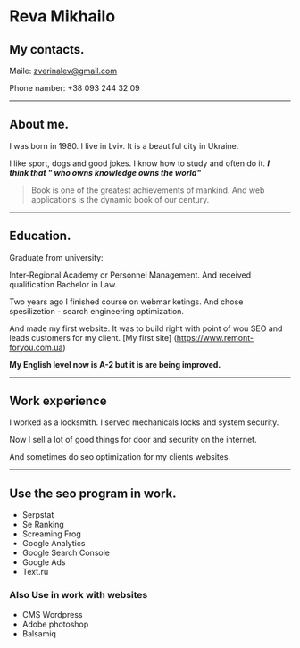 # Reva Mikhailo

## My contacts.

Maile:   zverinalev@gmail.com

Phone namber: +38 093 244 32 09 
_____

## About me.

I was born in 1980. I live in Lviv. It is a beautiful city in Ukraine.

I like sport, dogs and good jokes. I know how to study and often do it.
***I think that 
" who owns knowledge owns the world"*** 

> Book is one of the greatest achievements of mankind. And web applications is the dynamic book of our century.
_____

## Education.
Graduate from university:

Inter-Regional Academy or Personnel Management. And received qualification 
Bachelor in Law.

Two years ago I finished course on webmar ketings. And chose spesilizetion - search engineering optimization.

And made my first website. It was to build right with point of wou SEO аnd leads customers for my client. [My first site] (https://www.remont-foryou.com.ua)

**My English level now is A-2 but it is are being improved.**

_____

## Work experience
I worked as a locksmith. I served mechanicals locks and system security.

Now I sell a lot of good things for door and security on the internet. 

And sometimes do seo optimization for my clients websites.
______

## Use the seo program in work.
* Serpstat
* Se Ranking
* Screaming Frog
* Google Analytics
* Google Search Console
* Google Ads
* Text.ru

### Аlso Use in work with websites
* CMS Wordpress
* Аdobe photoshop
* Balsamiq